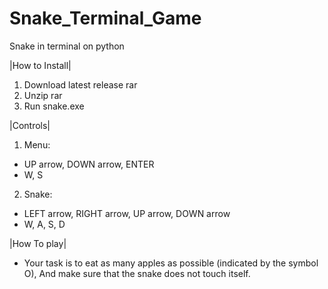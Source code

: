 # Snake_Terminal_Game
Snake in terminal on python

|How to Install|
1. Download latest release rar
2. Unzip rar
3. Run snake.exe 

|Controls|
1. Menu:
- UP arrow, DOWN arrow, ENTER
- W, S
2. Snake:
- LEFT arrow, RIGHT arrow, UP arrow, DOWN arrow
- W, A, S, D

|How To play|
- Your task is to eat as many apples as possible (indicated by the symbol O), And make sure that the snake does not touch itself.
